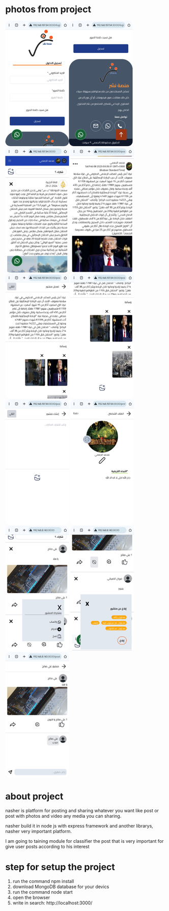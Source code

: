 # photos from project
<img src="./nashr/1739752270470-Screenshot_20250216_221753_Chrome.jpg" alt="photo of project" style="border-radius: 15px;" width="200px"/><img src="./nashr/1739752269718-Screenshot_20250216_221800_Chrome.jpg" alt="photo of project" style="border-radius: 15px;" width="200px"/>
<img src="./nashr/1739752264073-Screenshot_20250216_221819_Chrome.jpg" alt="photo of project" style="border-radius: 15px;" width="200px"/>
<img src="./nashr/1739752252815-Screenshot_20250216_221850_Chrome.jpg" alt="photo of project" style="border-radius: 15px;" width="200px"/>
<img src="./nashr/1739752248180-Screenshot_20250216_221900_Chrome.jpg" alt="photo of project" style="border-radius: 15px;" width="200px"/>
<img src="./nashr/1739752243759-Screenshot_20250216_221909_Chrome.jpg" alt="photo of project" style="border-radius: 15px;" width="200px"/>
<img src="./nashr/1739752243500-Screenshot_20250216_221918_Chrome.jpg" alt="photo of project" style="border-radius: 15px;" width="200px"/>
<img src="./nashr/1739752240720-Screenshot_20250216_221927_Chrome.jpg" alt="photo of project" style="border-radius: 15px;" width="200px"/>
<img src="./nashr/1740347641756-Screenshot_20250224_005330_Chrome.jpg" alt="photo of project" style="border-radius: 15px;" width="200px"/>
<img src="./nashr/1740347748321-Screenshot_20250224_005524_Chrome.jpg" alt="photo of project" style="border-radius: 15px;" width="200px"/>
<img src="./nashr/1740347749887-Screenshot_20250224_005515_Chrome.jpg" alt="photo of project" style="border-radius: 15px;" width="200px"/>

# about project
nasher is platform for posting and sharing whatever you want like post or post with photos and video any media you can sharing.

nasher build it in node js with express framework and another librarys, nasher very important platform.

I am going to taining module for classifier the post that is very important for give user posts according to his interest

# step for setup the project
1. run the command npm install
2. download MongoDB database for your devics
3. run the command node start
4. open the browser
5. write in search: http://localhost:3000/
